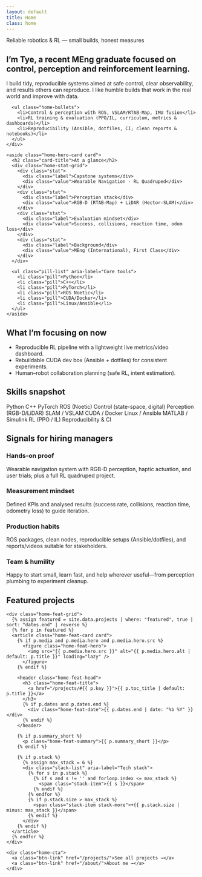 ```yaml
---
layout: default
title: Home
class: home
---
```


<div class="home-wrap">

  <!-- HERO -->
  <section class="home-hero">
    <div class="home-hero-left">
      <p class="home-eyebrow">Reliable robotics & RL — small builds, honest measures</p>
      <h1 class="home-title">I’m Tye, a recent MEng graduate focused on control, perception and reinforcement learning.</h1>
      <p class="home-lead">
        I build tidy, reproducible systems aimed at safe control, clear observability, and results others can reproduce.
        I like humble builds that work in the real world and improve with data.
      </p>

      <ul class="home-bullets">
        <li>Control & perception with ROS, VSLAM/RTAB-Map, IMU fusion</li>
        <li>RL training & evaluation (PPO/IL, curriculum, metrics & dashboards)</li>
        <li>Reproducibility (Ansible, dotfiles, CI; clean reports & notebooks)</li>
      </ul>
    </div>

    <aside class="home-hero-card card">
      <h2 class="card-title">At a glance</h2>
      <div class="home-stat-grid">
        <div class="stat">
          <div class="label">Capstone systems</div>
          <div class="value">Wearable Navigation · RL Quadruped</div>
        </div>
        <div class="stat">
          <div class="label">Perception stack</div>
          <div class="value">RGB-D (RTAB-Map) + LiDAR (Hector-SLAM)</div>
        </div>
        <div class="stat">
          <div class="label">Evaluation mindset</div>
          <div class="value">Success, collisions, reaction time, odom loss</div>
        </div>
        <div class="stat">
          <div class="label">Background</div>
          <div class="value">MEng (International), First Class</div>
        </div>
      </div>

      <ul class="pill-list" aria-label="Core tools">
        <li class="pill">Python</li>
        <li class="pill">C++</li>
        <li class="pill">PyTorch</li>
        <li class="pill">ROS Noetic</li>
        <li class="pill">CUDA/Docker</li>
        <li class="pill">Linux/Ansible</li>
      </ul>
    </aside>
  </section>

  <!-- CURRENT FOCUS -->
  <section class="home-section">
    <h2>What I’m focusing on now</h2>
    <div class="card">
      <ul class="home-bullets">
        <li>Reproducible RL pipeline with a lightweight live metrics/video dashboard.</li>
        <li>Rebuildable CUDA dev box (Ansible + dotfiles) for consistent experiments.</li>
        <li>Human–robot collaboration planning (safe RL, intent estimation).</li>
      </ul>
    </div>
  </section>

  <!-- SKILLS -->
  <section class="home-section">
    <h2>Skills snapshot</h2>
    <div class="card">
      <!-- Reuse Projects page “chips” vibe -->
      <div class="stack-list" role="list" aria-label="Tech stack">
        <span class="stack-item">Python</span>
        <span class="stack-item">C++</span>
        <span class="stack-item">PyTorch</span>
        <span class="stack-item">ROS (Noetic)</span>
        <span class="stack-item">Control (state-space, digital)</span>
        <span class="stack-item">Perception (RGB-D/LiDAR)</span>
        <span class="stack-item">SLAM / VSLAM</span>
        <span class="stack-item">CUDA / Docker</span>
        <span class="stack-item">Linux / Ansible</span>
        <span class="stack-item">MATLAB / Simulink</span>
        <span class="stack-item">RL (PPO / IL)</span>
        <span class="stack-item">Reproducibility & CI</span>
      </div>
    </div>
  </section>

  <!-- HIRING SIGNALS -->
  <section class="home-section">
    <h2>Signals for hiring managers</h2>
    <div class="home-grid">
      <article class="card">
        <h3>Hands-on proof</h3>
        <p>Wearable navigation system with RGB-D perception, haptic actuation, and user trials; plus a full RL quadruped project.</p>
      </article>
      <article class="card">
        <h3>Measurement mindset</h3>
        <p>Defined KPIs and analysed results (success rate, collisions, reaction time, odometry loss) to guide iteration.</p>
      </article>
      <article class="card">
        <h3>Production habits</h3>
        <p>ROS packages, clean nodes, reproducible setups (Ansible/dotfiles), and reports/videos suitable for stakeholders.</p>
      </article>
      <article class="card">
        <h3>Team & humility</h3>
        <p>Happy to start small, learn fast, and help wherever useful—from perception plumbing to experiment cleanup.</p>
      </article>
    </div>
  </section>

  <!-- FEATURED PROJECTS (kept as real cards) -->
  <section class="home-section">
    <h2>Featured projects</h2>

    <div class="home-feat-grid">
      {% assign featured = site.data.projects | where: "featured", true | sort: "dates.end" | reverse %}
      {% for p in featured %}
      <article class="home-feat-card card">
        {% if p.media and p.media.hero and p.media.hero.src %}
          <figure class="home-feat-hero">
            <img src="{{ p.media.hero.src }}" alt="{{ p.media.hero.alt | default: p.title }}" loading="lazy" />
          </figure>
        {% endif %}

        <header class="home-feat-head">
          <h3 class="home-feat-title">
            <a href="/projects/#{{ p.key }}">{{ p.toc_title | default: p.title }}</a>
          </h3>
          {% if p.dates and p.dates.end %}
            <div class="home-feat-date">{{ p.dates.end | date: "%b %Y" }}</div>
          {% endif %}
        </header>

        {% if p.summary_short %}
          <p class="home-feat-summary">{{ p.summary_short }}</p>
        {% endif %}

        {% if p.stack %}
          {% assign max_stack = 6 %}
          <div class="stack-list" aria-label="Tech stack">
            {% for s in p.stack %}
              {% if s and s != '' and forloop.index <= max_stack %}
                <span class="stack-item">{{ s }}</span>
              {% endif %}
            {% endfor %}
            {% if p.stack.size > max_stack %}
              <span class="stack-item stack-more">+{{ p.stack.size | minus: max_stack }}</span>
            {% endif %}
          </div>
        {% endif %}
      </article>
      {% endfor %}
    </div>

    <div class="home-cta">
      <a class="btn-link" href="/projects/">See all projects →</a>
      <a class="btn-link" href="/about/">About me →</a>
    </div>
  </section>

</div>
